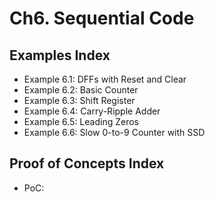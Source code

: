 # Ch6. Sequential Code

## Examples Index
* Example 6.1: DFFs with Reset and Clear
* Example 6.2: Basic Counter
* Example 6.3: Shift Register
* Example 6.4: Carry-Ripple Adder
* Example 6.5: Leading Zeros
* Example 6.6: Slow 0-to-9 Counter with SSD

## Proof of Concepts Index
* PoC:
